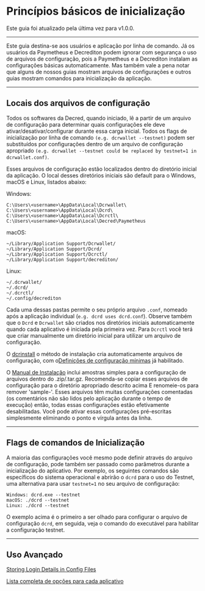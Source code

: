 # Princípios básicos de inicialização

Este guia foi atualizado pela última vez para v1.0.0.

---

Este guia destina-se aos usuários e aplicação por linha de comando. Já os usuários da Paymetheus e Decrediton podem ignorar com segurança o uso de arquivos de configuração, pois a Paymetheus e a Decrediton instalam as configurações básicas automaticamente. Mas também vale a pena notar que alguns de nossos guias mostram arquivos de configurações e outros guias mostram comandos para inicialização da aplicação.

---

## Locais dos arquivos de configuração

Todos os softwares da Decred, quando iniciado, lê a partir de um arquivo de configuração para determinar quais configurações ele deve ativar/desativar/configurar durante essa carga inicial. Todos os flags de inicialização por linha de comando `(e.g. dcrwallet --testnet)` podem ser substituídos por configurações dentro de um arquivo de configuração apropriado `(e.g. dcrwallet --testnet could be replaced by testnet=1 in dcrwallet.conf)`.

Esses arquivos de configuração estão localizados dentro do diretório inicial da aplicação. O local desses diretórios iniciais são default para o Windows, macOS e Linux, listados abaixo:

Windows:

    C:\Users\<username>\AppData\Local\Dcrwallet\
    C:\Users\<username>\AppData\Local\Dcrd\
    C:\Users\<username>\AppData\Local\Dcrctl\ 
    C:\Users\<username>\AppData\Local\Decred\Paymetheus

macOS: 

    ~/Library/Application Support/Dcrwallet/
    ~/Library/Application Support/Dcrd/
    ~/Library/Application Support/Dcrctl/
    ~/Library/Application Support/decrediton/
    
Linux: 
    
    ~/.dcrwallet/
    ~/.dcrd/
    ~/.dcrctl/
    ~/.config/decrediton

Cada uma dessas pastas permite o seu próprio arquivo `.conf`, nomeado após a aplicação individual (`e.g. dcrd uses dcrd.conf`). Observe também que o `Dcrd` e `Dcrwallet` são criados nos diretórios iniciais automaticamente quando cada aplicativo é iniciada pela primeira vez. Para `Dcrctl` você terá que criar manualmente um diretório inicial para utilizar um arquivo de configuração.

O [dcrinstall](/getting-started/user-guides/cli-installation.md) o método de instalação cria automaticamente arquivos de configuração, com o[Definições de configuração mínimas](/advanced/manual-cli-install.md#minimum-configuration) já habilitado.

O [Manual de Instalação](/advanced/manual-cli-install.md#installation) inclui amostras simples para a configuração de arquivos dentro do .zip/.tar.gz. Recomenda-se copiar esses arquivos de configuração para o diretório apropriado descrito acima E renomeie-os para remover 'sample-'. Esses arquivos têm muitas configurações comentadas (os comentários não são lidos pelo aplicação durante o tempo de execução) então, todas essas configurações estão efetivamente desabilitadas. Você pode ativar essas configurações pré-escritas simplesmente eliminando o ponto e vírgula antes da linha.

---

## Flags de comandos de Inicialização

A maioria das configurações você mesmo pode definir através do arquivo de configuração,  pode também ser passado como parâmetros durante a inicialização do aplicativo. Por exemplo, os seguintes comandos são específicos do sistema operacional e abrirão o `dcrd` para o uso do Testnet, uma alternativa para usar `testnet=1` no seu arquivo de configuração:

    Windows: dcrd.exe --testnet
    macOS: ./dcrd --testnet
    Linux: ./dcrd --testnet

O exemplo acima é o primeiro a ser olhado para configurar o arquivo de configuração  `dcrd`, em seguida, veja o comando do executável para habilitar a configuração testnet.

---

## Uso Avançado

[Storing Login Details in Config Files](/advanced/storing-login-details.md) <!-- Esta mesma informação é encontrada acima na seção de configuração mínima. Provavelmente poderia ser excluida. -->

[Lista completa de opções para cada aplicativo](/advanced/program-options.md)

